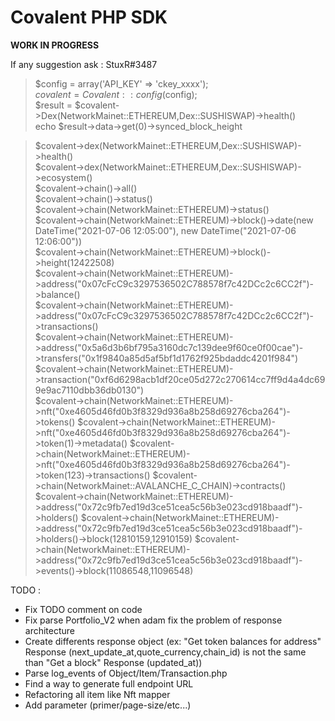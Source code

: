 # Covalent PHP SDK

**WORK IN PROGRESS**

If any suggestion ask : StuxR#3487


> $config = array('API_KEY' => 'ckey_xxxx');  
> $covalent = Covalent::config($config);  
> $result = $covalent->Dex(NetworkMainet::ETHEREUM,Dex::SUSHISWAP)->health()  
> echo $result->data->get(0)->synced_block_height  

> $covalent->dex(NetworkMainet::ETHEREUM,Dex::SUSHISWAP)->health()  
> $covalent->dex(NetworkMainet::ETHEREUM,Dex::SUSHISWAP)->ecosystem()  
> $covalent->chain()->all()  
> $covalent->chain()->status()  
> $covalent->chain(NetworkMainet::ETHEREUM)->status()  
> $covalent->chain(NetworkMainet::ETHEREUM)->block()->date(new DateTime("2021-07-06 12:05:00"), new DateTime("2021-07-06 12:06:00"))    
> $covalent->chain(NetworkMainet::ETHEREUM)->block()->height(12422508)  
> $covalent->chain(NetworkMainet::ETHEREUM)->address("0x07cFcC9c3297536502C788578f7c42DCc2c6CC2f")->balance()  
> $covalent->chain(NetworkMainet::ETHEREUM)->address("0x07cFcC9c3297536502C788578f7c42DCc2c6CC2f")->transactions()  
> $covalent->chain(NetworkMainet::ETHEREUM)->address("0x5a6d3b6bf795a3160dc7c139dee9f60ce0f00cae")->transfers("0x1f9840a85d5af5bf1d1762f925bdaddc4201f984")  
> $covalent->chain(NetworkMainet::ETHEREUM)->transaction("0xf6d6298acb1df20ce05d272c270614cc7ff9d4a4dc699e9ac7110dbb36db0130")  
> $covalent->chain(NetworkMainet::ETHEREUM)->nft("0xe4605d46fd0b3f8329d936a8b258d69276cba264")->tokens()
> $covalent->chain(NetworkMainet::ETHEREUM)->nft("0xe4605d46fd0b3f8329d936a8b258d69276cba264")->token(1)->metadata()
> $covalent->chain(NetworkMainet::ETHEREUM)->nft("0xe4605d46fd0b3f8329d936a8b258d69276cba264")->token(123)->transactions()
> $covalent->chain(NetworkMainet::AVALANCHE_C_CHAIN)->contracts()
> $covalent->chain(NetworkMainet::ETHEREUM)->address("0x72c9fb7ed19d3ce51cea5c56b3e023cd918baadf")->holders()
> $covalent->chain(NetworkMainet::ETHEREUM)->address("0x72c9fb7ed19d3ce51cea5c56b3e023cd918baadf")->holders()->block(12810159,12910159)
> $covalent->chain(NetworkMainet::ETHEREUM)->address("0x72c9fb7ed19d3ce51cea5c56b3e023cd918baadf")->events()->block(11086548,11096548)


TODO :
- Fix TODO comment on code
- Fix parse Portfolio_V2 when adam fix the problem of response architecture
- Create differents response object (ex: "Get token balances for address" Response (next_update_at,quote_currency,chain_id) is not the same than "Get a block" Response (updated_at))
- Parse log_events of Object/Item/Transaction.php
- Find a way to generate full endpoint URL 
- Refactoring all item like Nft mapper
- Add parameter (primer/page-size/etc...)